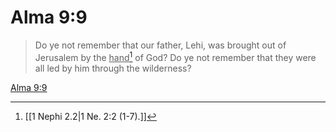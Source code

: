 # Alma 9:9

> Do ye not remember that our father, Lehi, was brought out of Jerusalem by the <u>hand</u>[^a] of God? Do ye not remember that they were all led by him through the wilderness?

[Alma 9:9](https://www.churchofjesuschrist.org/study/scriptures/bofm/alma/9?lang=eng&id=p9#p9)


[^a]: [[1 Nephi 2.2|1 Ne. 2:2 (1-7).]]
